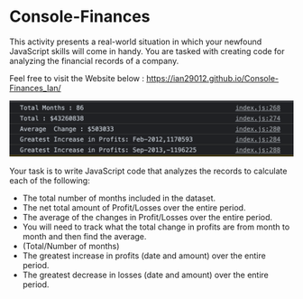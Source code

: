 # Console-Finances
This activity presents a real-world situation in which your newfound JavaScript skills will come in handy. You are tasked with creating code for analyzing the financial records of a company.

Feel free to visit the Website below :
https://ian29012.github.io/Console-Finances_Ian/

![alt text](./asset/img/capture.png)

Your task is to write JavaScript code that analyzes the records to calculate each of the following:
* The total number of months included in the dataset.
* The net total amount of Profit/Losses over the entire period.
* The average of the changes in Profit/Losses over the entire period.
* You will need to track what the total change in profits are from month to month and then find the average.
* (Total/Number of months)
* The greatest increase in profits (date and amount) over the entire period.
* The greatest decrease in losses (date and amount) over the entire period.